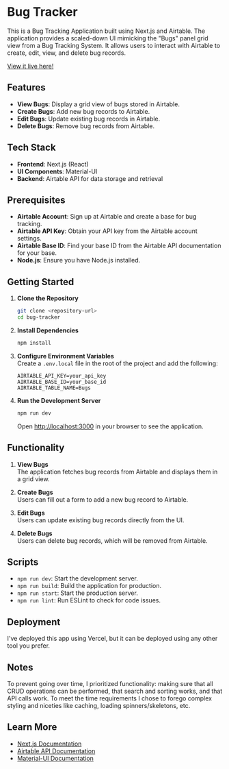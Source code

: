 # Bug Tracker

This is a Bug Tracking Application built using Next.js and Airtable. The application provides a scaled-down UI mimicking the "Bugs" panel grid view from a Bug Tracking System. It allows users to interact with Airtable to create, edit, view, and delete bug records.

[View it live here!](https://bug-tracker-two.vercel.app/)

## Features
- **View Bugs**: Display a grid view of bugs stored in Airtable.  
- **Create Bugs**: Add new bug records to Airtable.  
- **Edit Bugs**: Update existing bug records in Airtable.  
- **Delete Bugs**: Remove bug records from Airtable.  

## Tech Stack
- **Frontend**: Next.js (React)  
- **UI Components**: Material-UI  
- **Backend**: Airtable API for data storage and retrieval  

## Prerequisites
- **Airtable Account**: Sign up at Airtable and create a base for bug tracking.  
- **Airtable API Key**: Obtain your API key from the Airtable account settings.  
- **Airtable Base ID**: Find your base ID from the Airtable API documentation for your base.  
- **Node.js**: Ensure you have Node.js installed.  

## Getting Started
1. **Clone the Repository**  
    ```bash
    git clone <repository-url>
    cd bug-tracker
    ```

2. **Install Dependencies**  
    ```bash
    npm install
    ```

3. **Configure Environment Variables**  
    Create a `.env.local` file in the root of the project and add the following:  
    ```env
    AIRTABLE_API_KEY=your_api_key
    AIRTABLE_BASE_ID=your_base_id
    AIRTABLE_TABLE_NAME=Bugs
    ```

4. **Run the Development Server**  
    ```bash
    npm run dev
    ```  
    Open [http://localhost:3000](http://localhost:3000) in your browser to see the application.

## Functionality
1. **View Bugs**  
    The application fetches bug records from Airtable and displays them in a grid view.  

2. **Create Bugs**  
    Users can fill out a form to add a new bug record to Airtable.  

3. **Edit Bugs**  
    Users can update existing bug records directly from the UI.  

4. **Delete Bugs**  
    Users can delete bug records, which will be removed from Airtable.  

## Scripts
- `npm run dev`: Start the development server.  
- `npm run build`: Build the application for production.  
- `npm run start`: Start the production server.  
- `npm run lint`: Run ESLint to check for code issues.  

## Deployment
I've deployed this app using Vercel, but it can be deployed using any other tool you prefer.

## Notes
To prevent going over time, I prioritized functionality: making sure that all CRUD operations can be performed, that search and sorting works, and that API calls work. To meet the time requirements I chose to forego complex styling and niceties like caching, loading spinners/skeletons, etc.

## Learn More
- [Next.js Documentation](https://nextjs.org/docs)  
- [Airtable API Documentation](https://airtable.com/api)  
- [Material-UI Documentation](https://mui.com/)  
